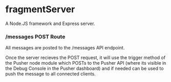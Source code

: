 # fragmentServer

A Node.JS framework and Express server.

### /messages POST Route

All messages are posted to the /messages API endpoint.

Once the server recieves the POST request, it will use the trigger method of the Pusher node module which POSTs to the Pusher API (where its visible in the Debug Console in the Pusher dashboard) and if needed can be used to push the message to all connected clients.
